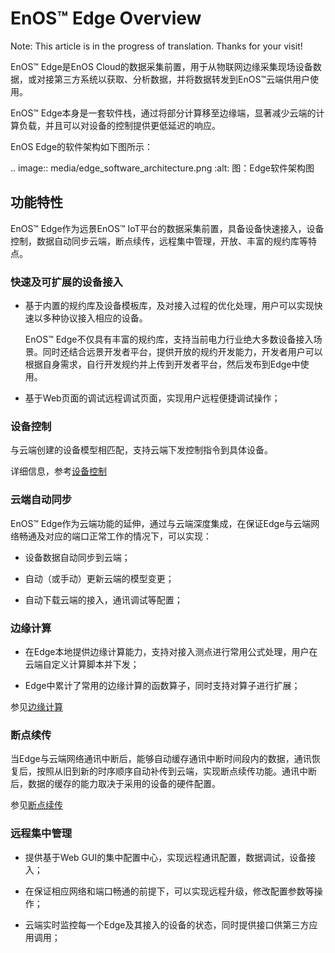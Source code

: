 # EnOS™ Edge Overview

Note: This article is in the progress of translation. Thanks for your visit!

EnOS™ Edge是EnOS Cloud的数据采集前置，用于从物联网边缘采集现场设备数据，或对接第三方系统以获取、分析数据，并将数据转发到EnOS™云端供用户使用。

EnOS™ Edge本身是一套软件栈，通过将部分计算移至边缘端，显著减少云端的计算负载，并且可以对设备的控制提供更低延迟的响应。

EnOS Edge的软件架构如下图所示：

.. image:: media/edge_software_architecture.png
   :alt: 图：Edge软件架构图


## 功能特性

EnOS™ Edge作为远景EnOS™ IoT平台的数据采集前置，具备设备快速接入，设备控制，数据自动同步云端，断点续传，远程集中管理，开放、丰富的规约库等特点。

### 快速及可扩展的设备接入

- 基于内置的规约库及设备模板库，及对接入过程的优化处理，用户可以实现快速以多种协议接入相应的设备。

  EnOS™ Edge不仅具有丰富的规约库，支持当前电力行业绝大多数设备接入场景。同时还结合远景开发者平台，提供开放的规约开发能力，开发者用户可以根据自身需求，自行开发规约并上传到开发者平台，然后发布到Edge中使用。

- 基于Web页面的调试远程调试页面，实现用户远程便捷调试操作；

### 设备控制

与云端创建的设备模型相匹配，支持云端下发控制指令到具体设备。

详细信息，参考[设备控制](learn/device_control)

### 云端自动同步

EnOS™ Edge作为云端功能的延伸，通过与云端深度集成，在保证Edge与云端网络畅通及对应的端口正常工作的情况下，可以实现：

- 设备数据自动同步到云端；

- 自动（或手动）更新云端的模型变更；

- 自动下载云端的接入，通讯调试等配置；

### 边缘计算

- 在Edge本地提供边缘计算能力，支持对接入测点进行常用公式处理，用户在云端自定义计算脚本并下发；
  
- Edge中累计了常用的边缘计算的函数算子，同时支持对算子进行扩展；

参见[边缘计算](learn/edge_computing)

### 断点续传

当Edge与云端网络通讯中断后，能够自动缓存通讯中断时间段内的数据，通讯恢复后，按照从旧到新的时序顺序自动补传到云端，实现断点续传功能。通讯中断后，数据的缓存的能力取决于采用的设备的硬件配置。

参见[断点续传](learn/breakpoint_resumption)

### 远程集中管理

- 提供基于Web GUI的集中配置中心，实现远程通讯配置，数据调试，设备接入；

- 在保证相应网络和端口畅通的前提下，可以实现远程升级，修改配置参数等操作；

- 云端实时监控每一个Edge及其接入的设备的状态，同时提供接口供第三方应用调用；

<!--end-->
